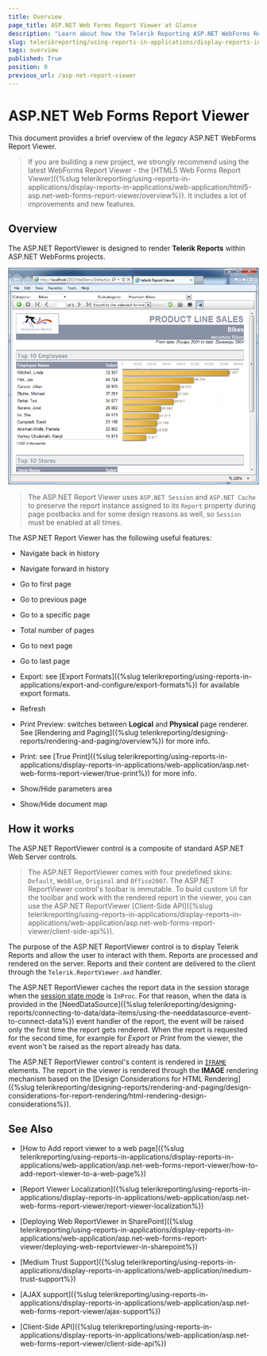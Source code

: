 ```yaml
---
title: Overview
page_title: ASP.NET Web Forms Report Viewer at Glance
description: "Learn about how the Telerik Reporting ASP.NET WebForms Report Viewer works and how it may be used in a WebForms application"
slug: telerikreporting/using-reports-in-applications/display-reports-in-applications/web-application/asp.net-web-forms-report-viewer/overview
tags: overview
published: True
position: 0
previous_url: /asp-net-report-viewer
---
```


# ASP.NET Web Forms Report Viewer

This document provides a brief overview of the *legacy* ASP.NET WebForms Report Viewer.

> If you are building a new project, we strongly recommend using the latest WebForms Report Viewer - the [HTML5 Web Forms Report Viewer]({%slug telerikreporting/using-reports-in-applications/display-reports-in-applications/web-application/html5-asp.net-web-forms-report-viewer/overview%}). It includes a lot of improvements and new features.

## Overview

The ASP.NET ReportViewer is designed to render __Telerik Reports__ within ASP.NET WebForms projects.

  ![An image of the ASP.NET WebForms Report Viewer displaying the Product Line Sales report](images/AspNetViewer.png)

> The ASP.NET Report Viewer uses `ASP.NET Session` and `ASP.NET Cache` to preserve the report instance assigned to its `Report` property during page postbacks and for some design reasons as well, so `Session` must be enabled at all times.

The ASP.NET Report Viewer has the following useful features:

* Navigate back in history

* Navigate forward in history

* Go to first page

* Go to previous page

* Go to a specific page

* Total number of pages

* Go to next page

* Go to last page

* Export: see [Export Formats]({%slug telerikreporting/using-reports-in-applications/export-and-configure/export-formats%}) for available export formats.

* Refresh

* Print Preview: switches between __Logical__ and __Physical__ page renderer. See [Rendering and Paging]({%slug telerikreporting/designing-reports/rendering-and-paging/overview%}) for more info.

* Print: see [True Print]({%slug telerikreporting/using-reports-in-applications/display-reports-in-applications/web-application/asp.net-web-forms-report-viewer/true-print%}) for more info.

* Show/Hide parameters area

* Show/Hide document map

## How it works

The ASP.NET ReportViewer control is a composite of standard ASP.NET Web Server controls.

> The ASP.NET ReportViewer comes with four predefined skins: `Default`, `WebBlue`, `Original` and `Office2007`. The ASP.NET ReportViewer control's toolbar is immutable. To build custom UI for the toolbar and work with the rendered report in the viewer, you can use the ASP.NET ReportViewer [Client-Side API]({%slug telerikreporting/using-reports-in-applications/display-reports-in-applications/web-application/asp.net-web-forms-report-viewer/client-side-api%}).

The purpose of the ASP.NET ReportViewer control is to display Telerik Reports and allow the user to interact with them. Reports are processed and rendered on the server. Reports and their content are delivered to the client through the `Telerik.ReportViewer.axd` handler.

The ASP.NET ReportViewer caches the report data in the session storage when the [session state mode](https://docs.microsoft.com/en-us/dotnet/api/system.web.sessionstate.sessionstatemode?view=netframework-4.8) is `InProc`. For that reason, when the data is provided in the [NeedDataSource]({%slug telerikreporting/designing-reports/connecting-to-data/data-items/using-the-needdatasource-event-to-connect-data%}) event handler of the report, the event will be raised only the first time the report gets rendered. When the report is requested for the second time, for example for *Export* or *Print* from the viewer, the event won't be raised as the report already has data.

The ASP.NET ReportViewer control's content is rendered in [`IFRAME`](https://developer.mozilla.org/en-US/docs/Web/HTML/Element/iframe) elements. The report in the viewer is rendered through the __IMAGE__ rendering mechanism based on the [Design Considerations for HTML Rendering]({%slug telerikreporting/designing-reports/rendering-and-paging/design-considerations-for-report-rendering/html-rendering-design-considerations%}).

## See Also

* [How to Add report viewer to a web page]({%slug telerikreporting/using-reports-in-applications/display-reports-in-applications/web-application/asp.net-web-forms-report-viewer/how-to-add-report-viewer-to-a-web-page%})

* [Report Viewer Localization]({%slug telerikreporting/using-reports-in-applications/display-reports-in-applications/web-application/asp.net-web-forms-report-viewer/report-viewer-localization%})

* [Deploying Web ReportViewer in SharePoint]({%slug telerikreporting/using-reports-in-applications/display-reports-in-applications/web-application/asp.net-web-forms-report-viewer/deploying-web-reportviewer-in-sharepoint%})

* [Medium Trust Support]({%slug telerikreporting/using-reports-in-applications/display-reports-in-applications/web-application/medium-trust-support%})

* [AJAX support]({%slug telerikreporting/using-reports-in-applications/display-reports-in-applications/web-application/asp.net-web-forms-report-viewer/ajax-support%})

* [Client-Side API]({%slug telerikreporting/using-reports-in-applications/display-reports-in-applications/web-application/asp.net-web-forms-report-viewer/client-side-api%})
